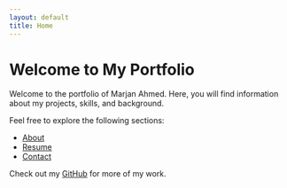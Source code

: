 ```yaml
---
layout: default
title: Home
---
```


# Welcome to My Portfolio

Welcome to the portfolio of Marjan Ahmed. Here, you will find information about my projects, skills, and background.

Feel free to explore the following sections:
- [About](about)
- [Resume](resume)
- [Contact](contact)

Check out my [GitHub](https://github.com/MarjanAhmed21) for more of my work.
